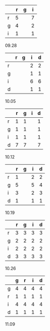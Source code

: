 |   | r | g | i |
|---|---|---|---|
| r | 5 |   | 7 |
| g | 4 |   | 2 |
| i | 1 |   | 1 |
09.28

|   | r | g | i | d |
|---|---|---|---|---|
| r |   |   | 2 | 2 |
| g |   |   | 1 | 1 |
| i |   |   | 6 | 6 |
| d |   |   | 1 | 1 |
10.05

|   | r | g | i | d |
|---|---|---|---|---|
| r | 1 | 1 |   | 1 |
| g | 1 | 1 |   | 1 |
| i | 1 | 1 |   | 1 |
| d | 7 | 7 |   | 7 |
10.12

|   | r | g | i | d |
|---|---|---|---|---|
| r | 1 |   | 2 | 2 |
| g | 5 |   | 5 | 4 |
| i | 3 |   | 2 | 3 |
| d | 1 |   | 1 | 1 |
10.19

|   | r | g | i | d |
|---|---|---|---|---|
| r | 3 | 3 | 3 | 3 |
| g | 2 | 2 | 2 | 2 |
| i | 2 | 2 | 2 | 2 |
| d | 3 | 3 | 3 | 3 |
10.26

|   | g | r | i | d |
|---|---|---|---|---|
| g | 4 | 4 | 4 | 4 |
| r | 1 | 1 | 1 | 1 |
| i | 4 | 4 | 4 | 4 |
| d | 1 | 1 | 1 | 1 |
11.09



